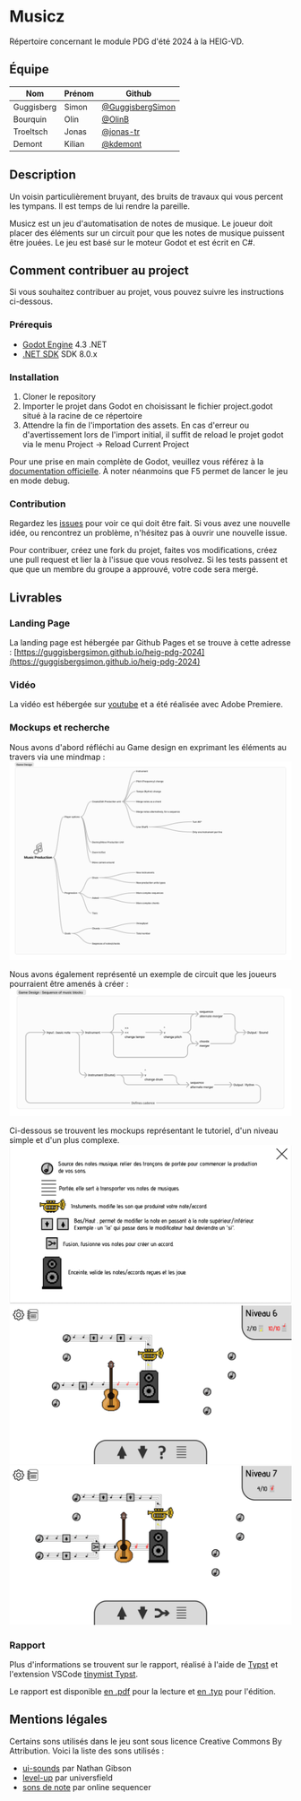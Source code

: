 # Musicz

Répertoire concernant le module PDG d'été 2024 à la HEIG-VD.

## Équipe

| Nom | Prénom | Github |
| --- | ------ | ----- |
| Guggisberg   | Simon | [@GuggisbergSimon](https://github.com/GuggisbergSimon) |
| Bourquin	| Olin	| [@OlinB](https://github.com/OlinB) |
| Troeltsch	| Jonas	| [@jonas-tr](https://github.com/jonas-tr) |
| Demont	| Kilian | [@kdemont](https://github.com/kdemont) |

## Description

Un voisin particulièrement bruyant, des bruits de travaux qui vous percent les tympans. Il est temps de lui rendre la pareille. 

Musicz est un jeu d'automatisation de notes de musique. Le joueur doit placer des éléments sur un circuit pour que les notes de musique puissent être jouées. Le jeu est basé sur le moteur Godot et est écrit en C#.

## Comment contribuer au project

Si vous souhaitez contribuer au projet, vous pouvez suivre les instructions ci-dessous.

### Prérequis

- [Godot Engine](https://godotengine.org/download/) 4.3 .NET
- [.NET SDK](https://dotnet.microsoft.com/en-us/download/dotnet/8.0) SDK 8.0.x

### Installation

1. Cloner le repository
2. Importer le projet dans Godot en choisissant le fichier project.godot situé à la racine de ce répertoire
3. Attendre la fin de l'importation des assets. En cas d'erreur ou d'avertissement lors de l'import initial, il suffit de reload le projet godot via le menu Project -> Reload Current Project

Pour une prise en main complète de Godot, veuillez vous référez à la [documentation officielle](https://docs.godotengine.org/en/stable/getting_started/introduction/index.html). À noter néanmoins que F5 permet de lancer le jeu en mode debug.

### Contribution

Regardez les [issues](https://github.com/GuggisbergSimon/heig-pdg-2024/issues) pour voir ce qui doit être fait. Si vous avez une nouvelle idée, ou rencontrez un problème, n'hésitez pas à ouvrir une nouvelle issue.

Pour contribuer, créez une fork du projet, faites vos modifications, créez une pull request et lier la à l'issue que vous resolvez. Si les tests passent et que que un membre du groupe a approuvé, votre code sera mergé.

## Livrables

### Landing Page

La landing page est hébergée par Github Pages et se trouve à cette adresse : [https://guggisbergsimon.github.io/heig-pdg-2024](https://guggisbergsimon.github.io/heig-pdg-2024)

### Vidéo

La vidéo est hébergée sur [youtube](https://www.youtube.com/watch?v=cu9mZl0JE7I) et a été réalisée avec Adobe Premiere.

### Mockups et recherche

Nous avons d'abord réfléchi au Game design en exprimant les éléments au travers via une mindmap :
![Game design](/rapport/img/game-design.png)

Nous avons également représenté un exemple de circuit que les joueurs pourraient être amenés à créer :
![Game design sequence](/rapport/img/game-design-sequence.png)

Ci-dessous se trouvent les mockups représentant le tutoriel, d'un niveau simple et d'un plus complexe.
![Tutorial](/rapport/img/mockup-tutorial.png)
![Early level](/rapport/img/mockup-early-level.png)
![Later level](/rapport/img/mockup-late-level.png)

### Rapport

Plus d'informations se trouvent sur le rapport, réalisé à l'aide de [Typst](https://typst.app/) et l'extension VSCode [tinymist Typst](https://marketplace.visualstudio.com/items?itemName=myriad-dreamin.tinymist).

Le rapport est disponible [en .pdf](/rapport/rapport.pdf) pour la lecture et [en .typ](/rapport/rapport.typ) pour l'édition.

## Mentions légales

Certains sons utilisés dans le jeu sont sous licence Creative Commons By Attribution. Voici la liste des sons utilisés :

- [ui-sounds](https://ellr.itch.io/universal-ui-soundpack) par Nathan Gibson
- [level-up](https://pixabay.com/users/universfield-28281460/) par universfield
- [sons de note](https://onlinesequencer.net/) par online sequencer
